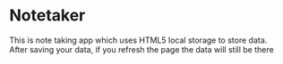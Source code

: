 # Notetaker
This is note taking app which uses HTML5 local storage to store data.  
After saving your data, if you refresh the page the data will still be there

